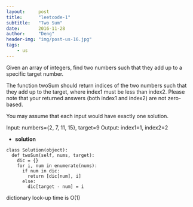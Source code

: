 ```yaml
---
layout:     post
title:      "leetcode-1"
subtitle:   "Two Sum"
date:       2016-11-28
author:     "Deng"
header-img: "img/post-us-16.jpg"
tags:
    - us
---
```

Given an array of integers, find two numbers such that they add up to a specific target number.

The function twoSum should return indices of the two numbers such that they add up to the target, where index1 must be
less than index2. Please note that your returned answers (both index1 and index2) are not zero-based.

You may assume that each input would have exactly one solution.

Input: numbers={2, 7, 11, 15}, target=9
Output: index1=1, index2=2

- **solution**

```
class Solution(object):
  def twoSum(self, nums, target):
    dic = {}
    for i, num in enumerate(nums):
      if num in dic:
        return [dic[num], i]
      else:
        dic[target - num] = i
```
dictionary look-up time is O(1)
